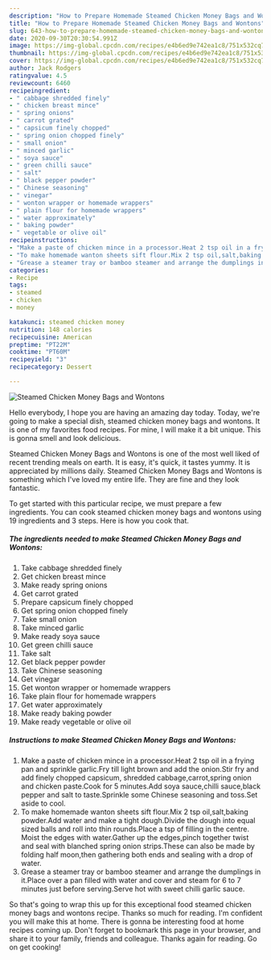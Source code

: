 ```yaml
---
description: "How to Prepare Homemade Steamed Chicken Money Bags and Wontons"
title: "How to Prepare Homemade Steamed Chicken Money Bags and Wontons"
slug: 643-how-to-prepare-homemade-steamed-chicken-money-bags-and-wontons
date: 2020-09-30T20:30:54.991Z
image: https://img-global.cpcdn.com/recipes/e4b6ed9e742ea1c8/751x532cq70/steamed-chicken-money-bags-and-wontons-recipe-main-photo.jpg
thumbnail: https://img-global.cpcdn.com/recipes/e4b6ed9e742ea1c8/751x532cq70/steamed-chicken-money-bags-and-wontons-recipe-main-photo.jpg
cover: https://img-global.cpcdn.com/recipes/e4b6ed9e742ea1c8/751x532cq70/steamed-chicken-money-bags-and-wontons-recipe-main-photo.jpg
author: Jack Rodgers
ratingvalue: 4.5
reviewcount: 6460
recipeingredient:
- " cabbage shredded finely"
- " chicken breast mince"
- " spring onions"
- " carrot grated"
- " capsicum finely chopped"
- " spring onion chopped finely"
- " small onion"
- " minced garlic"
- " soya sauce"
- " green chilli sauce"
- " salt"
- " black pepper powder"
- " Chinese seasoning"
- " vinegar"
- " wonton wrapper or homemade wrappers"
- " plain flour for homemade wrappers"
- " water approximately"
- " baking powder"
- " vegetable or olive oil"
recipeinstructions:
- "Make a paste of chicken mince in a processor.Heat 2 tsp oil in a frying pan and sprinkle garlic.Fry till light brown and add the onion.Stir fry and add finely chopped capsicum, shredded cabbage,carrot,spring onion and chicken paste.Cook for 5 minutes.Add soya sauce,chilli sauce,black pepper and salt to taste.Sprinkle some Chinese seasoning and toss.Set aside to cool."
- "To make homemade wanton sheets sift flour.Mix 2 tsp oil,salt,baking powder.Add water and make a tight dough.Divide the dough into equal sized balls and roll into thin rounds.Place a tsp of filling in the centre. Moist the edges with water.Gather up the edges,pinch together twist and seal with blanched spring onion strips.These can also be made by folding half moon,then gathering both ends and sealing with a drop of water."
- "Grease a steamer tray or bamboo steamer and arrange the dumplings in it.Place over a pan filled with water and cover and steam for 6 to 7 minutes just before serving.Serve hot with sweet chilli garlic sauce."
categories:
- Recipe
tags:
- steamed
- chicken
- money

katakunci: steamed chicken money 
nutrition: 148 calories
recipecuisine: American
preptime: "PT22M"
cooktime: "PT60M"
recipeyield: "3"
recipecategory: Dessert

---
```



![Steamed Chicken Money Bags and Wontons](https://img-global.cpcdn.com/recipes/e4b6ed9e742ea1c8/751x532cq70/steamed-chicken-money-bags-and-wontons-recipe-main-photo.jpg)

Hello everybody, I hope you are having an amazing day today. Today, we're going to make a special dish, steamed chicken money bags and wontons. It is one of my favorites food recipes. For mine, I will make it a bit unique. This is gonna smell and look delicious.



Steamed Chicken Money Bags and Wontons is one of the most well liked of recent trending meals on earth. It is easy, it's quick, it tastes yummy. It is appreciated by millions daily. Steamed Chicken Money Bags and Wontons is something which I've loved my entire life. They are fine and they look fantastic.


To get started with this particular recipe, we must prepare a few ingredients. You can cook steamed chicken money bags and wontons using 19 ingredients and 3 steps. Here is how you cook that.

<!--inarticleads1-->

##### The ingredients needed to make Steamed Chicken Money Bags and Wontons:

1. Take  cabbage shredded finely
1. Get  chicken breast mince
1. Make ready  spring onions
1. Get  carrot grated
1. Prepare  capsicum finely chopped
1. Get  spring onion chopped finely
1. Take  small onion
1. Take  minced garlic
1. Make ready  soya sauce
1. Get  green chilli sauce
1. Take  salt
1. Get  black pepper powder
1. Take  Chinese seasoning
1. Get  vinegar
1. Get  wonton wrapper or homemade wrappers
1. Take  plain flour for homemade wrappers
1. Get  water approximately
1. Make ready  baking powder
1. Make ready  vegetable or olive oil




<!--inarticleads2-->

##### Instructions to make Steamed Chicken Money Bags and Wontons:

1. Make a paste of chicken mince in a processor.Heat 2 tsp oil in a frying pan and sprinkle garlic.Fry till light brown and add the onion.Stir fry and add finely chopped capsicum, shredded cabbage,carrot,spring onion and chicken paste.Cook for 5 minutes.Add soya sauce,chilli sauce,black pepper and salt to taste.Sprinkle some Chinese seasoning and toss.Set aside to cool.
1. To make homemade wanton sheets sift flour.Mix 2 tsp oil,salt,baking powder.Add water and make a tight dough.Divide the dough into equal sized balls and roll into thin rounds.Place a tsp of filling in the centre. Moist the edges with water.Gather up the edges,pinch together twist and seal with blanched spring onion strips.These can also be made by folding half moon,then gathering both ends and sealing with a drop of water.
1. Grease a steamer tray or bamboo steamer and arrange the dumplings in it.Place over a pan filled with water and cover and steam for 6 to 7 minutes just before serving.Serve hot with sweet chilli garlic sauce.




So that's going to wrap this up for this exceptional food steamed chicken money bags and wontons recipe. Thanks so much for reading. I'm confident you will make this at home. There is gonna be interesting food at home recipes coming up. Don't forget to bookmark this page in your browser, and share it to your family, friends and colleague. Thanks again for reading. Go on get cooking!

